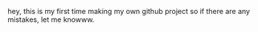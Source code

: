 hey, this is my first time making my own github project so if there are any mistakes, let me knowww.
